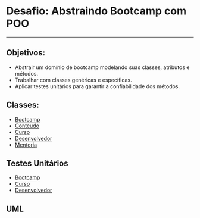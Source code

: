 # Desafio: Abstraindo Bootcamp com POO

---

## Objetivos:
* Abstrair um domínio de bootcamp modelando suas classes, atributos e métodos.
* Trabalhar com classes genéricas e específicas.
* Aplicar testes unitários para garantir a confiabilidade dos métodos.

## Classes:
* [Bootcamp](https://github.com/brunosouza2/desafio-poo-abstraindo-bootcamp/blob/main/src/main/java/br/com/dominio/Bootcamp.java)
* [Conteudo](https://github.com/brunosouza2/desafio-poo-abstraindo-bootcamp/blob/main/src/main/java/br/com/dominio/Conteudo.java)
* [Curso](https://github.com/brunosouza2/desafio-poo-abstraindo-bootcamp/blob/main/src/main/java/br/com/dominio/Curso.java)
* [Desenvolvedor](https://github.com/brunosouza2/desafio-poo-abstraindo-bootcamp/blob/main/src/main/java/br/com/dominio/Desenvolvedor.java)
* [Mentoria](https://github.com/brunosouza2/desafio-poo-abstraindo-bootcamp/blob/main/src/main/java/br/com/dominio/Mentoria.java)

## Testes Unitários
* [Bootcamp](https://github.com/brunosouza2/desafio-poo-abstraindo-bootcamp/blob/main/src/test/java/br/com/dominio/BootcampTest.java)
* [Curso](https://github.com/brunosouza2/desafio-poo-abstraindo-bootcamp/blob/main/src/test/java/br/com/dominio/CursoTest.java)
* [Desenvolvedor](https://github.com/brunosouza2/desafio-poo-abstraindo-bootcamp/blob/main/src/test/java/br/com/dominio/DesenvolvedorTest.java)

## UML
![]()